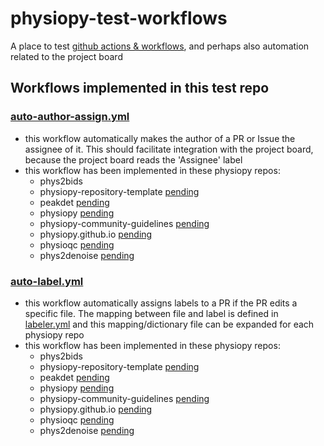 # physiopy-test-workflows
A place to test [github actions & workflows](https://docs.github.com/en/actions), and perhaps also automation related to the project board 

## Workflows implemented in this test repo
<!-- Some workflows exist in the physiopy repos that are not listed here -->

### [auto-author-assign.yml](.github/workflows/auto-author-assign.yml) 
- this workflow automatically makes the author of a PR or Issue the assignee of it. This should facilitate integration with the project board, because the project board reads the 'Assignee' label
- this workflow has been implemented in these physiopy repos:
   - phys2bids
   - physiopy-repository-template [pending](https://github.com/physiopy/physiopy-repository-template/pull/1)
   - peakdet [pending](https://github.com/physiopy/peakdet/pull/65)
   - physiopy [pending](https://github.com/physiopy/physiopy/pull/11)
   - physiopy-community-guidelines [pending](https://github.com/physiopy/physiopy-community-guidelines/pull/6)
   - physiopy.github.io [pending](https://github.com/physiopy/physiopy.github.io/pull/52)
   - physioqc [pending](https://github.com/physiopy/physioqc/pull/18)
   - phys2denoise [pending](https://github.com/physiopy/phys2denoise/pull/52)

### [auto-label.yml](.github/workflows/auto-label.yml) 
- this workflow automatically assigns labels to a PR if the PR edits a specific file. The mapping between file and label is defined in [labeler.yml](.github/labeler.yml) and this mapping/dictionary file can be expanded for each physiopy repo 
- this workflow has been implemented in these physiopy repos:
   - phys2bids
   - physiopy-repository-template [pending](https://github.com/physiopy/physiopy-repository-template/pull/1)
   - peakdet [pending](https://github.com/physiopy/peakdet/pull/65)
   - physiopy [pending](https://github.com/physiopy/physiopy/pull/11)
   - physiopy-community-guidelines [pending](https://github.com/physiopy/physiopy-community-guidelines/pull/6)
   - physiopy.github.io [pending](https://github.com/physiopy/physiopy.github.io/pull/52)
   - physioqc [pending](https://github.com/physiopy/physioqc/pull/18)
   - phys2denoise [pending](https://github.com/physiopy/phys2denoise/pull/52)
